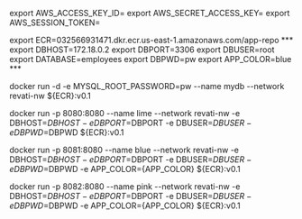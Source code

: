 export AWS_ACCESS_KEY_ID=
export AWS_SECRET_ACCESS_KEY=
export AWS_SESSION_TOKEN=

export ECR=032566931471.dkr.ecr.us-east-1.amazonaws.com/app-repo ***
export DBHOST=172.18.0.2
export DBPORT=3306
export DBUSER=root
export DATABASE=employees
export DBPWD=pw
export APP_COLOR=blue  ***

docker run -d -e MYSQL_ROOT_PASSWORD=pw --name mydb --network revati-nw ${ECR}:v0.1

docker run -p 8080:8080 --name lime --network revati-nw -e DBHOST=$DBHOST -e DBPORT=$DBPORT -e  DBUSER=$DBUSER -e DBPWD=$DBPWD ${ECR}:v0.1

docker run -p 8081:8080 --name blue --network revati-nw -e DBHOST=$DBHOST -e DBPORT=$DBPORT -e  DBUSER=$DBUSER -e DBPWD=$DBPWD -e APP_COLOR={APP_COLOR} ${ECR}:v0.1

docker run -p 8082:8080  --name pink --network revati-nw -e DBHOST=$DBHOST -e DBPORT=$DBPORT -e  DBUSER=$DBUSER -e DBPWD=$DBPWD -e APP_COLOR={APP_COLOR} ${ECR}:v0.1
